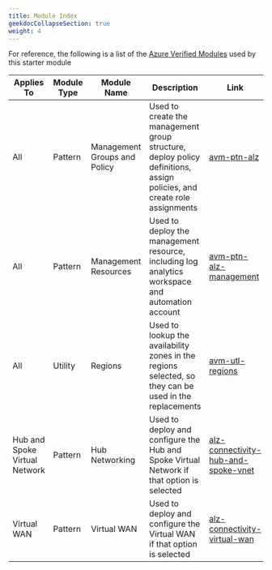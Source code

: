 ```yaml
---
title: Module Index
geekdocCollapseSection: true
weight: 4
---
```


For reference, the following is a list of the [Azure Verified Modules](https://aka.ms/avm) used by this starter module

| Applies To | Module Type | Module Name |  Description | Link |
| -- | -- | -- | -- | -- |
| All | Pattern | Management Groups and Policy | Used to create the management group structure, deploy policy definitions, assign policies, and create role assignments | [avm-ptn-alz](https://github.com/Azure/terraform-azurerm-avm-ptn-alz) |
| All | Pattern | Management Resources | Used to deploy the management resource, including log analytics workspace and automation account | [avm-ptn-alz-management](https://github.com/Azure/terraform-azurerm-avm-ptn-alz-management) |
| All | Utility | Regions | Used to lookup the availability zones in the regions selected, so they can be used in the replacements | [avm-utl-regions](https://github.com/Azure/terraform-azurerm-avm-utl-regions) |
| Hub and Spoke Virtual Network | Pattern | Hub Networking | Used to deploy and configure the Hub and Spoke Virtual Network if that option is selected | [alz-connectivity-hub-and-spoke-vnet](https://github.com/Azure/terraform-azurerm-avm-ptn-alz-connectivity-hub-and-spoke-vnet) |
| Virtual WAN | Pattern | Virtual WAN | Used to deploy and configure the Virtual WAN if that option is selected | [alz-connectivity-virtual-wan](https://github.com/Azure/terraform-azurerm-avm-ptn-alz-connectivity-virtual-wan) |
